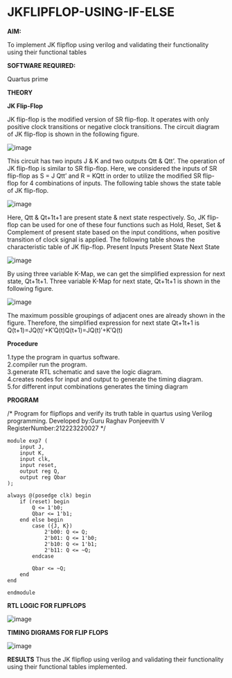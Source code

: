 # JKFLIPFLOP-USING-IF-ELSE

**AIM:** 

To implement  JK flipflop using verilog and validating their functionality using their functional tables

**SOFTWARE REQUIRED:**

Quartus prime

**THEORY**

**JK Flip-Flop**

JK flip-flop is the modified version of SR flip-flop. It operates with only positive clock transitions or negative clock transitions. The circuit diagram of JK flip-flop is shown in the following figure.

![image](https://github.com/naavaneetha/JKFLIPFLOP-USING-IF-ELSE/assets/154305477/a649c30b-232b-4558-b188-fd6c09845180)


This circuit has two inputs J & K and two outputs Qtt & Qtt’. The operation of JK flip-flop is similar to SR flip-flop. Here, we considered the inputs of SR flip-flop as S = J Qtt’ and R = KQtt in order to utilize the modified SR flip-flop for 4 combinations of inputs. The following table shows the state table of JK flip-flop.

![image](https://github.com/naavaneetha/JKFLIPFLOP-USING-IF-ELSE/assets/154305477/c4360742-e8a8-4937-b089-c46c0433f9a3)

 
Here, Qtt & Qt+1t+1 are present state & next state respectively. So, JK flip-flop can be used for one of these four functions such as Hold, Reset, Set & Complement of present state based on the input conditions, when positive transition of clock signal is applied. The following table shows the characteristic table of JK flip-flop. Present Inputs Present State Next State
 
![image](https://github.com/naavaneetha/JKFLIPFLOP-USING-IF-ELSE/assets/154305477/6c275261-a6d5-4c37-a3a7-1e88ca11c4cd)

By using three variable K-Map, we can get the simplified expression for next state, Qt+1t+1. Three variable K-Map for next state, Qt+1t+1 is shown in the following figure.
 
![image](https://github.com/naavaneetha/JKFLIPFLOP-USING-IF-ELSE/assets/154305477/5174f41b-0ce0-4329-a372-6d1943ea6673)

The maximum possible groupings of adjacent ones are already shown in the figure. Therefore, the simplified expression for next state Qt+1t+1 is Q(t+1)=JQ(t)′+K′Q(t)Q(t+1)=JQ(t)′+K′Q(t)

**Procedure**

1.type the program in quartus software. </br>
2.compiler run the program. </br>
3.generate RTL schematic and save the logic diagram. </br>
4.creates nodes for input and output to generate the timing diagram. </br>
5.for different input combinations generates the timing diagram </br>

**PROGRAM**

/* Program for flipflops and verify its truth table in quartus using Verilog programming. 
Developed by:Guru Raghav Ponjeevith V 
RegisterNumber:212223220027
*/
```
module exp7 (
    input J,
    input K,
    input clk,
    input reset,
    output reg Q,
    output reg Qbar
);

always @(posedge clk) begin
    if (reset) begin
        Q <= 1'b0;
        Qbar <= 1'b1;
    end else begin
        case ({J, K})
            2'b00: Q <= Q;            
            2'b01: Q <= 1'b0;         
            2'b10: Q <= 1'b1;         
            2'b11: Q <= ~Q;           
        endcase

        Qbar <= ~Q; 
    end
end

endmodule

```

**RTL LOGIC FOR FLIPFLOPS**

![image](https://github.com/user-attachments/assets/fe6106c5-8922-448b-a862-96daa1e5f01c)


**TIMING DIGRAMS FOR FLIP FLOPS**

![image](https://github.com/user-attachments/assets/ddbb211f-d74c-4f6e-b754-65a48c787800)


**RESULTS**
Thus the JK flipflop using verilog and validating their functionality using their functional tables implemented.
